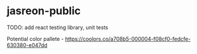 # jasreon-public

TODO: add react testing library, unit tests

Potential color pallete - https://coolors.co/a708b5-000004-f08cf0-fedcfe-630380-e047dd
